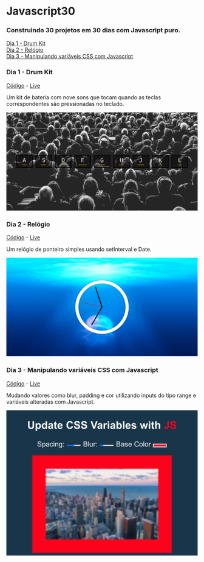 # Javascript30

### Construindo 30 projetos em 30 dias com Javascript puro.

[Dia 1 - Drum Kit](#dia-1---drum-kit)<br>
[Dia 2 - Relógio](#dia-2---relógio)<br>
[Dia 3 - Manipulando variáveis CSS com Javascript](#dia-3---manipulando-variáveis-css-com-javascript)




### Dia 1 - Drum Kit
[Código](https://github.com/marianafurriel/javascript30/tree/master/dia1) - [Live](https://marianafurriel.github.io/javascript30/dia1/)

Um kit de bateria com nove sons que tocam quando as teclas correspondentes são pressionadas no teclado. 

![](/screenshots/dia1.png)

### Dia 2 - Relógio
[Código](https://github.com/marianafurriel/javascript30/tree/master/dia2) - [Live](https://marianafurriel.github.io/javascript30/dia2/)

Um relógio de ponteiro simples usando setInterval e Date.

![](/screenshots/dia2.png)

### Dia 3 - Manipulando variáveis CSS com Javascript
[Código](https://github.com/marianafurriel/javascript30/tree/master/dia3) - [Live](https://marianafurriel.github.io/javascript30/dia3)

Mudando valores como blur, padding e cor utilizando inputs do tipo range e variáveis alteradas com Javascript.

![](/screenshots/dia3.png)